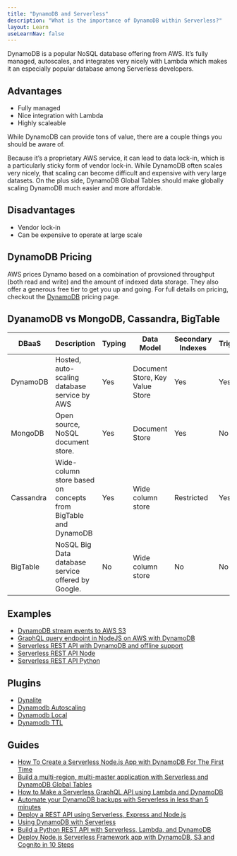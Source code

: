```yaml
---
title: "DynamoDB and Serverless"
description: "What is the importance of DynamoDB within Serverless?"
layout: Learn
useLearnNav: false
---
```


DynamoDB is a popular NoSQL database offering from AWS. It’s fully managed, autoscales, and integrates very nicely with Lambda which makes it an especially popular database among Serverless developers. 

## Advantages
- Fully managed
- Nice integration with Lambda
- Highly scaleable 

While DynamoDB can provide tons of value, there are a couple things you should be aware of.

Because it’s a proprietary AWS service, it can lead to data lock-in, which is a particularly sticky form of vendor lock-in. While DynamoDB often scales very nicely, that scaling can become difficult and expensive with very large datasets. On the plus side, DynamoDB Global Tables should make globally scaling DynamoDB much easier and more affordable.

## Disadvantages
- Vendor lock-in 
- Can be expensive to operate at large scale 

## DynamoDB Pricing
AWS prices Dynamo based on a combination of provsioned throughput (both read and write) and the amount of indexed data storage. They also offer a generous free tier to get you up and going. For full details on pricing, checkout the [DynamoDB](https://aws.amazon.com/dynamodb/pricing/) pricing page.

## DyanamoDB vs MongoDB, Cassandra, BigTable
| DBaaS     | Description                                                    | Typing | Data Model                      | Secondary Indexes | Triggers | Open Source |
|-----------|----------------------------------------------------------------|--------|---------------------------------|-------------------|----------|-------------|
| DynamoDB  | Hosted, auto-scaling database service by AWS                   | Yes    | Document Store, Key Value Store | Yes               | Yes      | No          |
| MongoDB   | Open source, NoSQL document store.                             | Yes    | Document Store                  | Yes               | No       | Yes         |
| Cassandra | Wide-column store based on concepts from BigTable and DynamoDB | Yes    | Wide column store               | Restricted        | Yes      | Yes         |
| BigTable  | NoSQL Big Data database service offered by Google.             | No     | Wide column store               | No                | No       | No          |


## Examples 
- [DynamoDB stream events to AWS S3](https://github.com/serverless/examples/tree/master/aws-node-dynamodb-backup)
- [GraphQL query endpoint in NodeJS on AWS with DynamoDB](GraphQL%20query%20endpoint%20in%20NodeJS%20on%20AWS%20with%20DynamoDB)
- [Serverless REST API with DynamoDB and offline support](https://github.com/serverless/examples/tree/master/aws-node-rest-api-with-dynamodb-and-offline)
- [Serverless REST API Node](https://github.com/serverless/examples/tree/master/aws-node-rest-api-with-dynamodb)
- [Serverless REST API Python](https://github.com/serverless/examples/tree/master/aws-python-rest-api-with-dynamodb)


## Plugins 
- [Dynalite](https://github.com/sdd/serverless-dynalite)
- [Dynamodb Autoscaling](https://github.com/sbstjn/serverless-dynamodb-autoscaling)
- [Dynamodb Local](https://github.com/99xt/serverless-dynamodb-local)
- [Dynamodb TTL](https://github.com/Jimdo/serverless-dynamodb-ttl)


## Guides
- [How To Create a Serverless Node.js App with DynamoDB For The First Time](https://medium.com/statuscode/serverless-ice-cream-or-create-your-serverless-node-js-micro-service-with-a-database-17a6946251e0)
- [Build a multi-region, multi-master application with Serverless and DynamoDB Global Tables](https://serverless.com/blog/build-multiregion-multimaster-application-dynamodb-global-tables/)
- [How to Make a Serverless GraphQL API using Lambda and DynamoDB](https://serverless.com/blog/make-serverless-graphql-api-using-lambda-dynamodb/)
- [Automate your DynamoDB backups with Serverless in less than 5 minutes](https://serverless.com/blog/automatic-dynamodb-backups-serverless/)
- [Deploy a REST API using Serverless, Express and Node.js](https://serverless.com/blog/serverless-express-rest-api/)
- [Using DynamoDB with Serverless](http://blog.rowanudell.com/using-dyanmodb-with-serverless/) 
- [Build a Python REST API with Serverless, Lambda, and DynamoDB]([https://serverless.com/blog/flask-python-rest-api-serverless-lambda-dynamodb/])
- [Deploy Node.js Serverless Framework app with DynamoDB, S3 and Cognito in 10 Steps](https://medium.com/@connorleech/deploy-node-js-serverless-framework-app-with-dynamodb-s3-and-cognito-in-10-steps-723d2f4ec08f)


